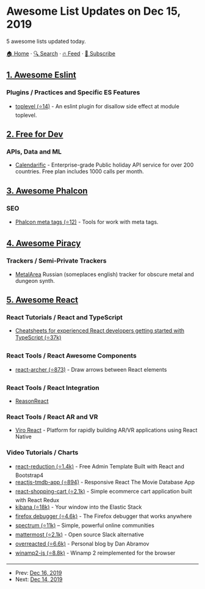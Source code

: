 # Awesome List Updates on Dec 15, 2019

5 awesome lists updated today.

[🏠 Home](/README.md) · [🔍 Search](https://test.trackawesomelist.com/search/) · [🔥 Feed](https://test.trackawesomelist.com/feed.xml) · [📮 Subscribe](https://trackawesomelist.us17.list-manage.com/subscribe?u=d2f0117aa829c83a63ec63c2f&id=36a103854c)



## [1. Awesome Eslint](/content/dustinspecker/awesome-eslint/README.md)

### Plugins / Practices and Specific ES Features

*   [toplevel (⭐14)](https://github.com/HKalbasi/eslint-plugin-toplevel) - An eslint plugin for disallow side effect at module toplevel.

## [2. Free for Dev](/content/ripienaar/free-for-dev/README.md)

### APIs, Data and ML

*   [Calendarific](https://calendarific.com) - Enterprise-grade Public holiday API service for over 200 countries. Free plan includes 1000 calls per month.

## [3. Awesome Phalcon](/content/phalcon/awesome-phalcon/README.md)

### SEO

*   [Phalcon meta tags (⭐12)](https://github.com/izica/phalcon-meta-tags) - Tools for work with meta tags.

## [4. Awesome Piracy](/content/Igglybuff/awesome-piracy/README.md)

### Trackers / Semi-Private Trackers

*   [MetalArea](https://metalarea.org/) Russian (someplaces english) tracker for obscure metal and dungeon synth.

## [5. Awesome React](/content/enaqx/awesome-react/README.md)

### React Tutorials / React and TypeScript

*   [Cheatsheets for experienced React developers getting started with TypeScript (⭐37k)](https://github.com/typescript-cheatsheets/react-typescript-cheatsheet)

### React Tools / React Awesome Components

*   [react-archer (⭐873)](https://github.com/pierpo/react-archer) - Draw arrows between React elements

### React Tools / React Integration

*   [ReasonReact](https://reasonml.github.io/reason-react/)

### React Tools / React AR and VR

*   [Viro React](https://viromedia.com/viroreact/) - Platform for rapidly building AR/VR applications using React Native

### Video Tutorials / Charts

*   [react-reduction (⭐1.4k)](https://github.com/reduction-admin/react-reduction) - Free Admin Template Built with React and Bootstrap4
*   [reactjs-tmdb-app (⭐894)](https://github.com/SKempin/reactjs-tmdb-app) - Responsive React The Movie Database App
*   [react-shopping-cart (⭐2.1k)](https://github.com/jeffersonRibeiro/react-shopping-cart) - Simple ecommerce cart application built with React Redux
*   [kibana (⭐18k)](https://github.com/elastic/kibana) - Your window into the Elastic Stack
*   [firefox debugger (⭐4.6k)](https://github.com/firefox-devtools/debugger) - The Firefox debugger that works anywhere
*   [spectrum (⭐11k)](https://github.com/withspectrum/spectrum) – Simple, powerful online communities
*   [mattermost (⭐2.1k)](https://github.com/mattermost/mattermost-webapp) - Open source Slack alternative
*   [overreacted (⭐6.6k)](https://github.com/gaearon/overreacted.io) - Personal blog by Dan Abramov
*   [winamp2-js (⭐8.8k)](https://github.com/captbaritone/winamp2-js) - Winamp 2 reimplemented for the browser

---

- Prev: [Dec 16, 2019](/content/2019/12/16/README.md)
- Next: [Dec 14, 2019](/content/2019/12/14/README.md)